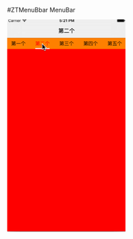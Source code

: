 #ZTMenuBbar
MenuBar

![image](https://github.com/ZTV587/ZTMenuBar/blob/master/ZTMenuBbar/GIF/Untitledq.gif)
